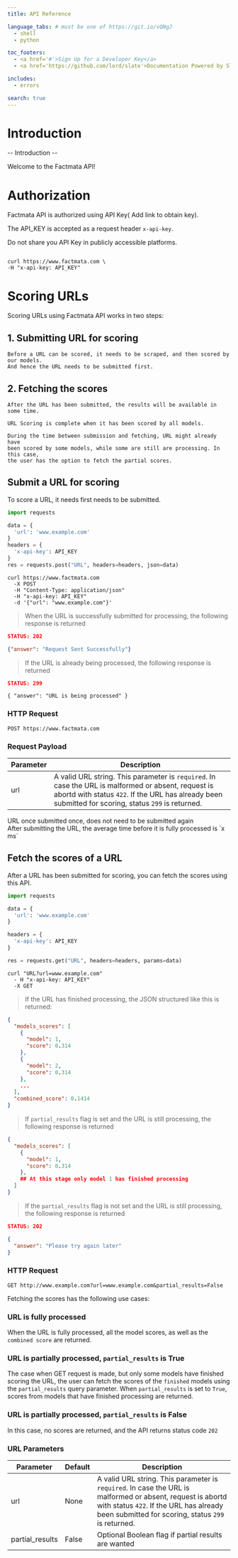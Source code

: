 ```yaml
---
title: API Reference

language_tabs: # must be one of https://git.io/vQNgJ
  - shell
  - python

toc_footers:
  - <a href='#'>Sign Up for a Developer Key</a>
  - <a href='https://github.com/lord/slate'>Documentation Powered by Slate</a>

includes:
  - errors

search: true
---
```


# Introduction

-- Introduction --

Welcome to the Factmata API!

# Authorization

Factmata API is authorized using API Key( Add link to obtain key).

The API_KEY is accepted as a request header `x-api-key`.

Do not share you API Key in publicly accessible platforms.

```shell

curl https://www.factmata.com \
-H "x-api-key: API_KEY"
```

# Scoring URLs

Scoring URLs using Factmata API works in two steps:

## 1. Submitting URL for scoring
   
    Before a URL can be scored, it needs to be scraped, and then scored by our models.
    And hence the URL needs to be submitted first.

## 2. Fetching the scores

    After the URL has been submitted, the results will be available in some time.

    URL Scoring is complete when it has been scored by all models.

    During the time between submission and fetching, URL might already have 
    been scored by some models, while some are still are processing. In this case,
    the user has the option to fetch the partial scores.


## Submit a URL for scoring

To score a URL, it needs first needs to be submitted.

```python
import requests

data = {
  'url': 'www.example.com'
}
headers = {
  'x-api-key': API_KEY
}
res = requests.post("URL", headers=headers, json=data)
```

```shell
curl https://www.factmata.com 
  -X POST 
  -H "Content-Type: application/json" 
  -H "x-api-key: API_KEY"
  -d '{"url": "www.example.com"}'
```

> When the URL is successfully submitted for processing, the following response is returned

```json
STATUS: 202
```
```json
{"answer": "Request Sent Successfully"}
```

> If the URL is already being processed, the following response is returned

```json
STATUS: 299
```
```
{ "answer": "URL is being processed" }
```

### HTTP Request

`POST https://www.factmata.com`

### Request Payload

Parameter | Description
--------- | -----------
url | A valid URL string. This parameter is `required`. In case the URL is malformed or absent, request is abortd with status `422`. If the URL has already been submitted for scoring, status `299` is returned.

<aside class="notice">
URL once submitted once, does not need to be submitted again
</aside>

<aside class="notice">
After submitting the URL, the average time before it is fully processed is `x ms`
</aside>

## Fetch the scores of a URL

After a URL has been submitted for scoring, you can fetch the scores
using this API.




```python
import requests

data = {
  'url': 'www.example.com'
}

headers = {
  'x-api-key': API_KEY
}

res = requests.get("URL", headers=headers, params=data)
```

```shell
curl "URL?url=www.example.com"
  - H "x-api-key: API_KEY"
  -X GET
```


> If the URL has finished processing, the JSON structured like this is returned:

```json
{
  "models_scores": [
    {
      "model": 1,
      "score": 0.314
    },
    {
      "model": 2,
      "score": 0.314
    },
    ...
  ],
  "combined_score": 0.1414
}
```

> If `partial_results` flag is set and the URL is still processing, the following response is returned

```json
{
  "models_scores": [
    {
      "model": 1,
      "score": 0.314
    },
    ## At this stage only model 1 has finished processing
  ]
}
```

> If the `partial_results` flag is not set and the URL is still processing, the following response is returned 

```json
STATUS: 202
```
```json
{
  "answer": "Please try again later"
}
```

### HTTP Request

`GET http://www.example.com?url=www.example.com&partial_results=False`

Fetching the scores has the following use cases:

### URL is fully processed 

When the URL is fully processed, all the model scores, as well as the `combined score` are returned.

### URL is partially processed, `partial_results` is True

The case when GET request is made, but only some models have finished scoring the URL, the user can fetch the scores of the `finished` models using the `partial_results` query parameter.
When `partial_results` is set to `True`, scores from models that have finished processing are returned.

### URL is partially processed, `partial_results` is False

In this case, no scores are returned, and the API returns status code `202`
### URL Parameters

Parameter | Default | Description
--------- | ------- | -----------
url | None | A valid URL string. This parameter is `required`. In case the URL is malformed or absent, request is abortd with status `422`. If the URL has already been submitted for scoring, status `299` is returned.
partial_results | False | Optional Boolean flag if partial results are wanted
